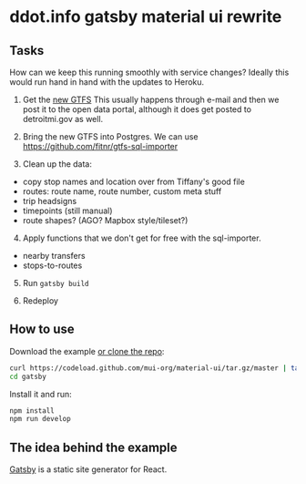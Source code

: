 # ddot.info gatsby material ui rewrite

## Tasks

How can we keep this running smoothly with service changes? Ideally this would run hand in hand with the updates to Heroku.

1. Get the [new GTFS](https://data.detroitmi.gov/api/views/y62d-bvsz/files/ed2bb596-1ff6-4e38-88be-dc4427c5afb7?filename=ddot_gtfs.zip) This usually happens through e-mail and then we post it to the open data portal, although it does get posted to detroitmi.gov as well.

2. Bring the new GTFS into Postgres. We can use https://github.com/fitnr/gtfs-sql-importer

3. Clean up the data:
  - copy stop names and location over from Tiffany's good file
  - routes: route name, route number, custom meta stuff
  - trip headsigns
  - timepoints (still manual)
  - route shapes? (AGO? Mapbox style/tileset?)

4. Apply functions that we don't get for free with the sql-importer.
  - nearby transfers
  - stops-to-routes

5. Run `gatsby build`

6. Redeploy

## How to use

Download the example [or clone the repo](https://github.com/mui-org/material-ui):

```sh
curl https://codeload.github.com/mui-org/material-ui/tar.gz/master | tar -xz --strip=2  material-ui-master/examples/gatsby
cd gatsby
```

Install it and run:

```sh
npm install
npm run develop
```

## The idea behind the example

[Gatsby](https://github.com/gatsbyjs/gatsby) is a static site generator for React.
